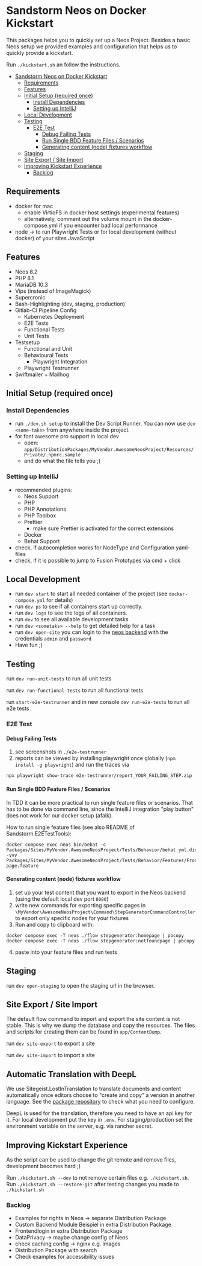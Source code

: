 # Sandstorm Neos on Docker Kickstart

[//]: # (KICKSTART_INFO_SECTION__START)

This packages helps you to quickly set up a Neos Project. Besides a basic Neos setup
we provided examples and configuration that helps us to quickly provide a kickstart.

Run `./kickstart.sh` an follow the instructions.

[//]: # (KICKSTART_INFO_SECTION__END)

<!-- TOC -->
* [Sandstorm Neos on Docker Kickstart](#sandstorm-neos-on-docker-kickstart)
  * [Requirements](#requirements)
  * [Features](#features)
  * [Initial Setup (required once)](#initial-setup--required-once-)
    * [Install Dependencies](#install-dependencies)
    * [Setting up IntelliJ](#setting-up-intellij)
  * [Local Development](#local-development)
  * [Testing](#testing)
    * [E2E Test](#e2e-test)
      * [Debug Failing Tests](#debug-failing-tests)
      * [Run Single BDD Feature Files / Scenarios](#run-single-bdd-feature-files--scenarios)
      * [Generating content (node) fixtures workflow](#generating-content--node--fixtures-workflow)
  * [Staging](#staging)
  * [Site Export / Site Import](#site-export--site-import)
  * [Improving Kickstart Experience](#improving-kickstart-experience)
    * [Backlog](#backlog)
<!-- TOC -->

## Requirements

- docker for mac
  - enable VirtioFS in docker host settings (experimental features)
  - alternatively, comment out the volume mount in the docker-compose.yml if you encounter bad local performance 
- node -> to run Playwright Tests or for local development (without docker) of your sites JavaScript

## Features

- Neos 8.2
- PHP 8.1
- MariaDB 10.3
- Vips (instead of ImageMagick)
- Supercronic
- Bash-Highlighting (dev, staging, production)
- Gitlab-CI Pipeline Config
    - Kubernetes Deployment
    - E2E Tests
    - Functional Tests
    - Unit Tests
- Testsetup
    - Functional and Unit
    - Behavioural Tests
        - Playwright Integration
    - Playwright Testrunner
- Swiftmailer + Mailhog

## Initial Setup (required once)

### Install Dependencies

- run `./dev.sh setup` to install the Dev Script Runner. You can now use `dev <some-taks>` from anywhere
  inside the project.
- for font awesome pro support in local dev
    - open: `app/DistributionPackages/MyVendor.AwesomeNeosProject/Resources/Private/.npmrc.sample`
    - and do what the file tells you ;)

### Setting up IntelliJ

- recommended plugins:
  - Neos Support
  - PHP
  - PHP Annotations
  - PHP Toolbox
  - Prettier
    - make sure Prettier is activated for the correct extensions
  - Docker
  - Behat Support
- check, if autocompletion works for NodeType and Configuration yaml-files
- check, if it is possible to jump to Fusion Prototypes via cmd + click

## Local Development

- run `dev start` to start all needed container of the project (see `docker-compose.yml` for details)
- run `dev ps` to see if all containers start up correctly.
- run `dev logs` to see the logs of all containers.
- run `dev` to see all available development tasks
- run `dev <sometaks> --help` to get detailed help for a task
- run `dev open-site` you can login to the [neos backend](http://localhost:8081/neos) with the credentials `admin` and `password`
- Have fun ;)

## Testing

run `dev run-unit-tests` to run all unit tests

run `dev run-functional-tests` to run all functional tests

run `start-e2e-testrunner` and in new console `dev run-e2e-tests` to run all e2e tests

### E2E Test

#### Debug Failing Tests

1. see screenshots in `./e2e-testrunner`
2. reports can be viewed by installing playwright once globally (`npm install -g playwright`) and run the traces via

```
npx playwright show-trace e2e-testrunner/report_YOUR_FAILING_STEP.zip
```

#### Run Single BDD Feature Files / Scenarios

In TDD it can be more practical to run single feature files or scenarios. That has to be done via command line, since the IntelliJ
integration "play button" does not work for our docker setup (afaik).

How to run single feature files (see also README of Sandstorm.E2ETestTools):

```
docker compose exec neos bin/behat -c Packages/Sites/MyVendor.AwesomeNeosProject/Tests/Behavior/behat.yml.dist -vvv Packages/Sites/MyVendor.AwesomeNeosProject/Tests/Behavior/Features/Frontend/404-page.feature
```

#### Generating content (node) fixtures workflow

1. set up your test content that you want to export in the Neos backend (using the default local dev port `8080`)
2. write new commands for exporting specific pages
   in `\MyVendor\AwesomeNeosProject\Command\StepGeneratorCommandController` to export only specific nodes for your
   fixtures
3. Run and copy to clipboard with:

```
docker compose exec -T neos ./flow stepgenerator:homepage | pbcopy
docker compose exec -T neos ./flow stepgenerator:notfoundpage | pbcopy
```

4. paste into your feature files and run tests

## Staging

run `dev open-staging` to open the staging url in the browser.

## Site Export / Site Import

The default flow command to import and export the site content is not stable. This is why we dump the database and copy the resources.
The files and scripts for creating them can be found in `app/ContentDump`.

run `dev site-export` to export a site

run `dev site-import` to import a site

## Automatic Translation with DeepL

We use Sitegeist.LostInTranslation to translate documents and content automatically once editors choose to "create and
copy" a version in another language. See
the [package repository](https://github.com/sitegeist/Sitegeist.LostInTranslation) to check what you need to configure.

DeepL is used for the translation, therefore you need to have an api key for it. For local development put the key
in `.env`. For staging/production set the environment variable on the server, e.g. via rancher secret.

[//]: # (KICKSTART_INFO_SECTION__START)

## Improving Kickstart Experience

As the script can be used to change the git remote and remove files, development becomes hard ;)

Run `./kickstart.sh --dev` to not remove certain files e.g. `./kickstart.sh`.
Run `./kickstart.sh --restore-git` after testing changes you made to `./kickstart.sh`

[//]: # (KICKSTART_INFO_SECTION__END)

### Backlog

* Examples for rights in Neos -> separate Distribution Package
* Custom Backend Module Beispiel in extra Distribution Package
* Frontendlogin in extra Distribution Package
* DataPrivacy -> maybe change config of Neos
* check caching config -> nginx e.g. images
* Distribution Package with search
* Check examples for accessibility issues
